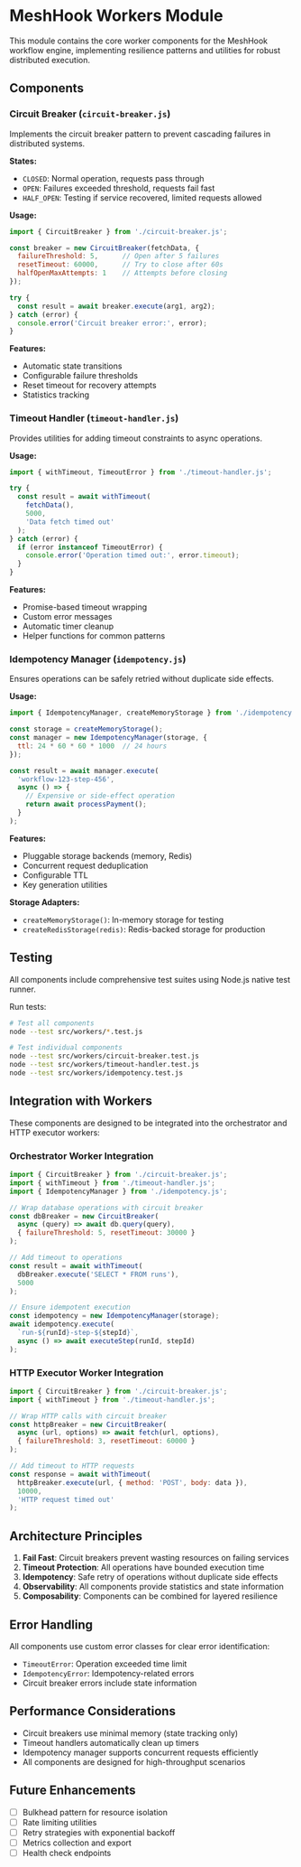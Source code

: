 # MeshHook Workers Module

This module contains the core worker components for the MeshHook workflow engine, implementing resilience patterns and utilities for robust distributed execution.

## Components

### Circuit Breaker (`circuit-breaker.js`)

Implements the circuit breaker pattern to prevent cascading failures in distributed systems.

**States:**
- `CLOSED`: Normal operation, requests pass through
- `OPEN`: Failures exceeded threshold, requests fail fast
- `HALF_OPEN`: Testing if service recovered, limited requests allowed

**Usage:**
```javascript
import { CircuitBreaker } from './circuit-breaker.js';

const breaker = new CircuitBreaker(fetchData, {
  failureThreshold: 5,      // Open after 5 failures
  resetTimeout: 60000,      // Try to close after 60s
  halfOpenMaxAttempts: 1    // Attempts before closing
});

try {
  const result = await breaker.execute(arg1, arg2);
} catch (error) {
  console.error('Circuit breaker error:', error);
}
```

**Features:**
- Automatic state transitions
- Configurable failure thresholds
- Reset timeout for recovery attempts
- Statistics tracking

### Timeout Handler (`timeout-handler.js`)

Provides utilities for adding timeout constraints to async operations.

**Usage:**
```javascript
import { withTimeout, TimeoutError } from './timeout-handler.js';

try {
  const result = await withTimeout(
    fetchData(),
    5000,
    'Data fetch timed out'
  );
} catch (error) {
  if (error instanceof TimeoutError) {
    console.error('Operation timed out:', error.timeout);
  }
}
```

**Features:**
- Promise-based timeout wrapping
- Custom error messages
- Automatic timer cleanup
- Helper functions for common patterns

### Idempotency Manager (`idempotency.js`)

Ensures operations can be safely retried without duplicate side effects.

**Usage:**
```javascript
import { IdempotencyManager, createMemoryStorage } from './idempotency.js';

const storage = createMemoryStorage();
const manager = new IdempotencyManager(storage, {
  ttl: 24 * 60 * 60 * 1000  // 24 hours
});

const result = await manager.execute(
  'workflow-123-step-456',
  async () => {
    // Expensive or side-effect operation
    return await processPayment();
  }
);
```

**Features:**
- Pluggable storage backends (memory, Redis)
- Concurrent request deduplication
- Configurable TTL
- Key generation utilities

**Storage Adapters:**
- `createMemoryStorage()`: In-memory storage for testing
- `createRedisStorage(redis)`: Redis-backed storage for production

## Testing

All components include comprehensive test suites using Node.js native test runner.

Run tests:
```bash
# Test all components
node --test src/workers/*.test.js

# Test individual components
node --test src/workers/circuit-breaker.test.js
node --test src/workers/timeout-handler.test.js
node --test src/workers/idempotency.test.js
```

## Integration with Workers

These components are designed to be integrated into the orchestrator and HTTP executor workers:

### Orchestrator Worker Integration

```javascript
import { CircuitBreaker } from './circuit-breaker.js';
import { withTimeout } from './timeout-handler.js';
import { IdempotencyManager } from './idempotency.js';

// Wrap database operations with circuit breaker
const dbBreaker = new CircuitBreaker(
  async (query) => await db.query(query),
  { failureThreshold: 5, resetTimeout: 30000 }
);

// Add timeout to operations
const result = await withTimeout(
  dbBreaker.execute('SELECT * FROM runs'),
  5000
);

// Ensure idempotent execution
const idempotency = new IdempotencyManager(storage);
await idempotency.execute(
  `run-${runId}-step-${stepId}`,
  async () => await executeStep(runId, stepId)
);
```

### HTTP Executor Worker Integration

```javascript
import { CircuitBreaker } from './circuit-breaker.js';
import { withTimeout } from './timeout-handler.js';

// Wrap HTTP calls with circuit breaker
const httpBreaker = new CircuitBreaker(
  async (url, options) => await fetch(url, options),
  { failureThreshold: 3, resetTimeout: 60000 }
);

// Add timeout to HTTP requests
const response = await withTimeout(
  httpBreaker.execute(url, { method: 'POST', body: data }),
  10000,
  'HTTP request timed out'
);
```

## Architecture Principles

1. **Fail Fast**: Circuit breakers prevent wasting resources on failing services
2. **Timeout Protection**: All operations have bounded execution time
3. **Idempotency**: Safe retry of operations without duplicate side effects
4. **Observability**: All components provide statistics and state information
5. **Composability**: Components can be combined for layered resilience

## Error Handling

All components use custom error classes for clear error identification:

- `TimeoutError`: Operation exceeded time limit
- `IdempotencyError`: Idempotency-related errors
- Circuit breaker errors include state information

## Performance Considerations

- Circuit breakers use minimal memory (state tracking only)
- Timeout handlers automatically clean up timers
- Idempotency manager supports concurrent requests efficiently
- All components are designed for high-throughput scenarios

## Future Enhancements

- [ ] Bulkhead pattern for resource isolation
- [ ] Rate limiting utilities
- [ ] Retry strategies with exponential backoff
- [ ] Metrics collection and export
- [ ] Health check endpoints